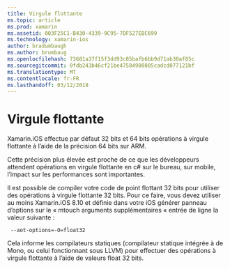 ```yaml
---
title: Virgule flottante
ms.topic: article
ms.prod: xamarin
ms.assetid: 003F25C1-B430-4339-9C95-7DF527EBC699
ms.technology: xamarin-ios
author: bradumbaugh
ms.author: brumbaug
ms.openlocfilehash: 73681a37f15f3dd93c85bafb6bb9d71ab30af85c
ms.sourcegitcommit: 0fdb243b46cf21be47584900805cadcd077121bf
ms.translationtype: MT
ms.contentlocale: fr-FR
ms.lasthandoff: 03/12/2018
---
```

# <a name="floating-point"></a>Virgule flottante

Xamarin.iOS effectue par défaut 32 bits et 64 bits opérations à virgule flottante à l’aide de la précision 64 bits sur ARM.  

Cette précision plus élevée est proche de ce que les développeurs attendent opérations en virgule flottante en c# sur le bureau, sur mobile, l’impact sur les performances sont importantes.

Il est possible de compiler votre code de point flottant 32 bits pour utiliser des opérations à virgule flottante 32 bits.  Pour ce faire, vous devez utiliser au moins Xamarin.iOS 8.10 et définie dans votre iOS générer panneau d’options sur le « mtouch arguments supplémentaires « entrée de ligne la valeur suivante :

     --aot-options=-O=float32

Cela informe les compilateurs statiques (compilateur statique intégrée à de Mono, ou celui fonctionnant sous LLVM) pour effectuer des opérations à virgule flottante à l’aide de valeurs float 32 bits.

